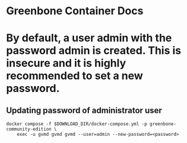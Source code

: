 # Greenbone Container Docs

# By default, a user admin with the password admin is created. This is insecure and it is highly recommended to set a new password.
## Updating password of administrator user
``` shell
docker compose -f $DOWNLOAD_DIR/docker-compose.yml -p greenbone-community-edition \
    exec -u gvmd gvmd gvmd --user=admin --new-password=<password>
```
